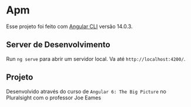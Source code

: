# Apm

Esse projeto foi feito com [Angular CLI](https://github.com/angular/angular-cli) versão 14.0.3.

## Server de Desenvolvimento

Run `ng serve` para abrir um servidor local. Va até `http://localhost:4200/`.

## Projeto

Desenvolvido através do curso de `Angular 6: The Big Picture` no Pluralsight com o professor Joe Eames


